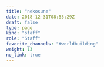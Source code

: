 ```yaml
---
title: "nekosune"
date: 2018-12-31T08:55:29Z
draft: false
type: page
kind: "staff"
role: "Staff"
favorite_channels: "#worldbuilding"
weight: 13
no_link: true
---
```

